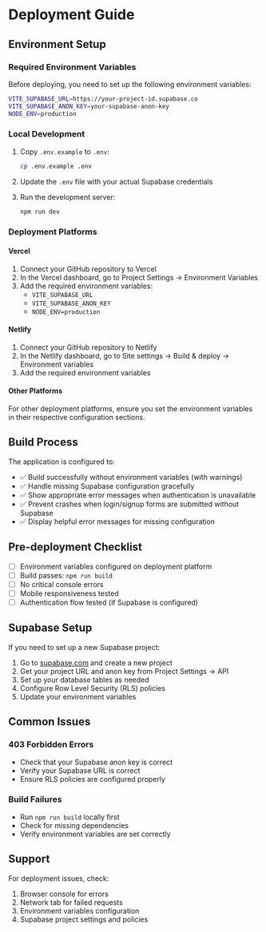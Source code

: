 # Deployment Guide

## Environment Setup

### Required Environment Variables

Before deploying, you need to set up the following environment variables:

```bash
VITE_SUPABASE_URL=https://your-project-id.supabase.co
VITE_SUPABASE_ANON_KEY=your-supabase-anon-key
NODE_ENV=production
```

### Local Development

1. Copy `.env.example` to `.env`:
   ```bash
   cp .env.example .env
   ```

2. Update the `.env` file with your actual Supabase credentials
3. Run the development server:
   ```bash
   npm run dev
   ```

### Deployment Platforms

#### Vercel
1. Connect your GitHub repository to Vercel
2. In the Vercel dashboard, go to Project Settings → Environment Variables
3. Add the required environment variables:
   - `VITE_SUPABASE_URL`
   - `VITE_SUPABASE_ANON_KEY`
   - `NODE_ENV=production`

#### Netlify
1. Connect your GitHub repository to Netlify
2. In the Netlify dashboard, go to Site settings → Build & deploy → Environment variables
3. Add the required environment variables

#### Other Platforms
For other deployment platforms, ensure you set the environment variables in their respective configuration sections.

## Build Process

The application is configured to:
- ✅ Build successfully without environment variables (with warnings)
- ✅ Handle missing Supabase configuration gracefully
- ✅ Show appropriate error messages when authentication is unavailable
- ✅ Prevent crashes when login/signup forms are submitted without Supabase
- ✅ Display helpful error messages for missing configuration

## Pre-deployment Checklist

- [ ] Environment variables configured on deployment platform
- [ ] Build passes: `npm run build`
- [ ] No critical console errors
- [ ] Mobile responsiveness tested
- [ ] Authentication flow tested (if Supabase is configured)

## Supabase Setup

If you need to set up a new Supabase project:

1. Go to [supabase.com](https://supabase.com) and create a new project
2. Get your project URL and anon key from Project Settings → API
3. Set up your database tables as needed
4. Configure Row Level Security (RLS) policies
5. Update your environment variables

## Common Issues

### 403 Forbidden Errors
- Check that your Supabase anon key is correct
- Verify your Supabase URL is correct
- Ensure RLS policies are configured properly

### Build Failures
- Run `npm run build` locally first
- Check for missing dependencies
- Verify environment variables are set correctly

## Support

For deployment issues, check:
1. Browser console for errors
2. Network tab for failed requests
3. Environment variables configuration
4. Supabase project settings and policies